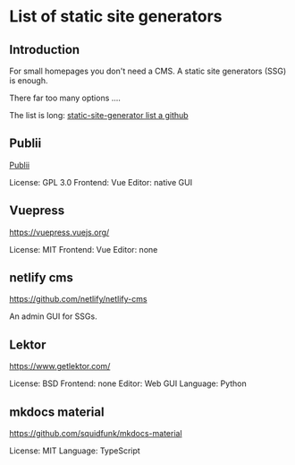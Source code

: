# List of static site generators

## Introduction

For small homepages you don't need a CMS. A static site generators (SSG) is enough.

There far too many options ....

The list is long: [static-site-generator list a github](https://github.com/topics/static-site-generator)

## Publii

[Publii](https://getpublii.com/)

License: GPL 3.0
Frontend: Vue
Editor: native GUI

## Vuepress

https://vuepress.vuejs.org/

License: MIT
Frontend: Vue
Editor: none

## netlify cms

https://github.com/netlify/netlify-cms

An admin GUI for SSGs.

## Lektor

https://www.getlektor.com/

License: BSD
Frontend: none
Editor: Web GUI
Language: Python

## mkdocs material

https://github.com/squidfunk/mkdocs-material

License: MIT
Language: TypeScript
